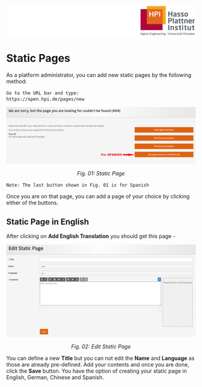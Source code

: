 ![HPI Logo](img/HPI_Logo.png)

# Static Pages

As a platform administrator, you can add new static pages by the following method:  
    
    Go to the URL bar and type:
    https://open.hpi.de/pages/new
    
<center>  

![adding video](img/static.png)

*Fig. 01: Static Page*
</center>

    Note: The last button shown in Fig. 01 is for Spanish

Once you are on that page, you can add a page of your choice by clicking either of the buttons.  

## Static Page in English  
After clicking on **Add English Translation** you should get this page -  

<center>  

![adding video](img/add_static.png)

*Fig. 02: Edit Static Page*
</center>

You can define a new **Title** but you can not edit the **Name** and **Language** as those are already pre-defined. Add your contents and once you are done, click the **Save** button. 
You have the option of creating your static page in English, German, Chinese and Spanish.  